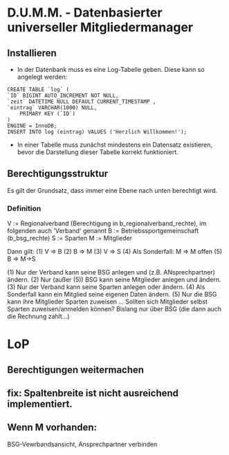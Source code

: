 

# D.U.M.M. - Datenbasierter universeller Mitgliedermanager
## Installieren
- In der Datenbank muss es eine Log-Tabelle geben. Diese kann so angelegt werden:
```
CREATE TABLE `log` ( 
`ID` BIGINT AUTO_INCREMENT NOT NULL,
`zeit` DATETIME NULL DEFAULT CURRENT_TIMESTAMP ,
`eintrag` VARCHAR(1000) NULL,
    PRIMARY KEY (`ID`)
)
ENGINE = InnoDB;
INSERT INTO log (eintrag) VALUES ('Herzlich Willkommen!');
```
  
  - In einer Tabelle muss zunächst mindestens ein Datensatz existieren, bevor die Darstellung dieser Tabelle korrekt funktioniert.

## Berechtigungsstruktur
Es gilt der Grundsatz, dass immer eine Ebene nach unten berechtigt wird.

### Definition
V := Regionalverband (Berechtigung in b_regionalverband_rechte), im folgenden auch 'Verband' genannt
B := Betriebssportgemeinschaft (b_bsg_rechte)
S := Sparten
M := Mitglieder


Dann gilt:
(1) V => B
(2)      B => M
(3) V => S
(4) Als Sonderfall: M => M
offen (5) B => M->S

(1) Nur der Verband kann seine BSG anlegen und (z.B. ANsprechpartner) ändern.
(2) Nur (außer (5)) BSG kann seine Mitglieder anlegen und ändern.
(3) Nur der Verband kann seine Sparten anlegen oder ändern.
(4) Als Sonderfall kann ein Mitglied seine eigenen Daten ändern.
(5) Nur die BSG kann ihre Mitglieder Sparten zuweisen
... Sollten sich Mitglieder selbst Sparten zuweisen/anmelden können? Bislang nur über BSG (die dann auch die Rechnung zahlt...)

# LoP
## Berechtigungen weitermachen
## fix: Spaltenbreite ist nicht ausreichend implementiert.
## Wenn M vorhanden:
BSG-Vewrbandsansicht, Ansprechpartner verbinden